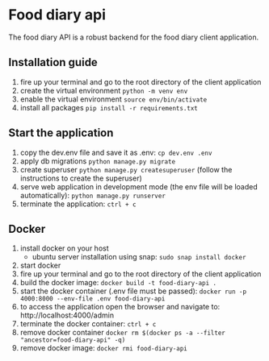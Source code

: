 # Food diary api

The food diary API is a robust backend for the food diary client application.

## Installation guide
1. fire up your terminal and go to the root directory of the client application
2. create the virtual environment `python -m venv env`
3. enable the virtual environment `source env/bin/activate`
4. install all packages `pip install -r requirements.txt`


## Start the application
1. copy the dev.env file and save it as .env: `cp dev.env .env`
2. apply db migrations `python manage.py migrate` 
3. create superuser `python manage.py createsuperuser` (follow the instructions to create the superuser)
4. serve web application in development mode (the env file will be loaded automatically): `python manage.py runserver` 
5. terminate the application: `ctrl + c`

## Docker

1. install docker on your host
    - ubuntu server installation using snap: `sudo snap install docker`
2. start docker
3. fire up your terminal and go to the root directory of the client application
4. build the docker image: `docker build -t food-diary-api .`
5. start the docker container (.env file must be passed): `docker run -p 4000:8000 --env-file .env food-diary-api`
6. to access the application open the browser and navigate to: http://localhost:4000/admin
7. terminate the docker container: `ctrl + c`
8. remove docker container `docker rm $(docker ps -a --filter "ancestor=food-diary-api" -q)`
9. remove docker image: `docker rmi food-diary-api`

